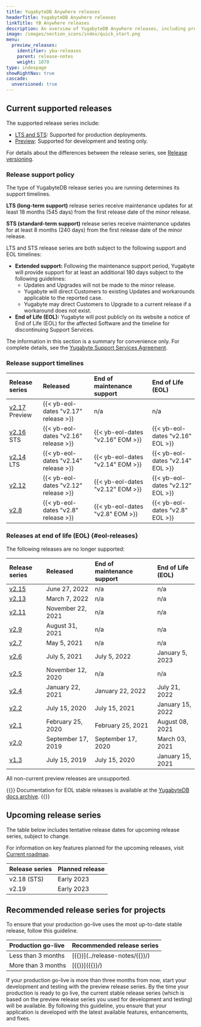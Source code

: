 ```yaml
---
title: YugabyteDB Anywhere releases
headerTitle: YugabyteDB Anywhere releases
linkTitle: YB Anywhere releases
description: An overview of YugabyteDB Anywhere releases, including preview and current stable releases.
image: /images/section_icons/index/quick_start.png
menu:
  preview_releases:
    identifier: yba-releases
    parent: release-notes
    weight: 1070
type: indexpage
showRightNav: true
cascade:
  unversioned: true
---
```


## Current supported releases

The supported release series include:

* [LTS and STS](../versioning/#stable-releases): Supported for production deployments.
* [Preview](../versioning/#preview-releases): Supported for development and testing only.

For details about the differences between the release series, see [Release versioning](../versioning/).

### Release support policy

The type of YugabyteDB release series you are running determines its support timelines.

**LTS (long-term support)** release series receive maintenance updates for at least 18 months (545 days) from the first release date of the minor release.

**STS (standard-term support)** release series receive maintenance updates for at least 8 months (240 days) from the first release date of the minor release.

LTS and STS release series are both subject to the following support and EOL timelines:

* **Extended support:** Following the maintenance support period, Yugabyte will provide support for at least an additional 180 days subject to the following guidelines:
  * Updates and Upgrades will not be made to the minor release.
  * Yugabyte will direct Customers to existing Updates and workarounds applicable to the reported case.
  * Yugabyte may direct Customers to Upgrade to a current release if a workaround does not exist.
* **End of Life (EOL):** Yugabyte will post publicly on its website a notice of End of Life (EOL) for the affected Software and the timeline for discontinuing Support Services.

The information in this section is a summary for convenience only. For complete details, see the [Yugabyte Support Services Agreement](https://www.yugabyte.com/yugabyte-software-support-services-agreement/).

### Release support timelines

| Release series | Released | End of maintenance support | End of Life (EOL) |
| :------------- | :------- | :------------------------- | :---------------- |
| [v2.17](v2.17/) <span class='metadata-tag-gray'>Preview</span> | {{< yb-eol-dates "v2.17" release >}} | n/a | n/a |
| [v2.16](../release-notes/v2.16/) <span class='metadata-tag-green'>STS</span> | {{< yb-eol-dates "v2.16" release >}} | {{< yb-eol-dates "v2.16" EOM >}} | {{< yb-eol-dates "v2.16" EOL >}} |
| [v2.14](../release-notes/v2.14/) <span class='metadata-tag-green'>LTS</span> | {{< yb-eol-dates "v2.14" release >}} | {{< yb-eol-dates "v2.14" EOM >}} | {{< yb-eol-dates "v2.14" EOL >}} |
| [v2.12](../release-notes/v2.12/) | {{< yb-eol-dates "v2.12" release >}} | {{< yb-eol-dates "v2.12" EOM >}} | {{< yb-eol-dates "v2.12" EOL >}} |
| [v2.8](../release-notes/v2.8/) | {{< yb-eol-dates "v2.8" release >}} | {{< yb-eol-dates "v2.8" EOM >}} | {{< yb-eol-dates "v2.8" EOL >}} |

### Releases at end of life (EOL) {#eol-releases}

The following releases are no longer supported:

| Release series | Released | End of maintenance support | End of Life (EOL) |
| :------------- | :------- | :------------------------- | :---------------- |
| [v2.15](../release-notes/v2.15/) | June 27, 2022 | n/a | n/a |
| [v2.13](../release-notes/v2.13/) | March 7, 2022 | n/a | n/a |
| [v2.11](../release-notes/v2.11/) | November 22, 2021 | n/a | n/a |
| [v2.9](../release-notes/v2.9/) | August 31, 2021 | n/a | n/a |
| [v2.7](../release-notes/v2.7/) | May 5, 2021 | n/a | n/a |
| [v2.6](../release-notes/v2.6/) | July 5, 2021 | July 5, 2022 | January 5, 2023 |
| [v2.5](../release-notes/v2.5/) | November 12, 2020 | n/a | n/a |
| [v2.4](../release-notes/v2.4/) | January 22, 2021 | January 22, 2022 | July 21, 2022 |
| [v2.2](../release-notes/v2.2/) | July 15, 2020 | July 15, 2021 | January 15, 2022 |
| [v2.1](../release-notes/v2.1/) | February 25, 2020 | February 25, 2021 | August 08, 2021 |
| [v2.0](../release-notes/v2.0/) | September 17, 2019 | September 17, 2020 | March 03, 2021 |
| [v1.3](../release-notes/v1.3/) | July 15, 2019 | July 15, 2020 | January 15, 2021 |

All non-current preview releases are unsupported.

{{<note title="Archived docs available">}}
Documentation for EOL stable releases is available at the [YugabyteDB docs archive](https://docs-archive.yugabyte.com/).
{{</note>}}

## Upcoming release series

The table below includes tentative release dates for upcoming release series, subject to change.

For information on key features planned for the upcoming releases, visit [Current roadmap](https://github.com/yugabyte/yugabyte-db#current-roadmap).

| Release series | Planned release |
| :------------- | :-------------- |
| v2.18 (STS) | Early 2023 |
| v2.19 | Early 2023 |

## Recommended release series for projects

To ensure that your production go-live uses the most up-to-date stable release, follow this guideline.

| Production go-live | Recommended release series |
| :----------------- | :------------------------- |
| Less than 3 months | [{{<yb-version version="stable" format="displayName">}}](../release-notes/{{<yb-version version="stable" format="series">}}/) |
| More than 3 months | [{{<yb-version version="preview" format="displayName">}}]({{<yb-version version="preview" format="series">}}/) |

If your production go-live is more than three months from now, start your development and testing with the preview release series. By the time your production is ready to go live, the current stable release series (which is based on the preview release series you used for development and testing) will be available. By following this guideline, you ensure that your application is developed with the latest available features, enhancements, and fixes.
